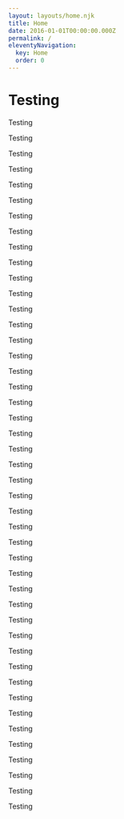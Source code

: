 ```yaml
---
layout: layouts/home.njk
title: Home
date: 2016-01-01T00:00:00.000Z
permalink: /
eleventyNavigation:
  key: Home
  order: 0
---
```

# Testing

Testing

Testing

Testing

Testing

Testing

Testing

Testing

Testing

Testing

Testing

Testing

Testing

Testing

Testing

Testing

Testing

Testing

Testing

Testing

Testing

Testing

Testing

Testing

Testing

Testing

Testing

Testing

Testing

Testing

Testing

Testing

Testing

Testing

Testing

Testing

Testing

Testing

Testing

Testing

Testing

Testing

Testing

Testing

Testing

Testing